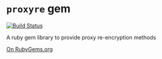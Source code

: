 # `proxyre` gem

[![Build Status](https://travis-ci.org/FreddieLindsey/proxyre.svg?branch=master)](https://travis-ci.org/FreddieLindsey/proxyre)

A ruby gem library to provide proxy re-encryption methods

[On RubyGems.org](https://rubygems.org/gems/proxyre)
